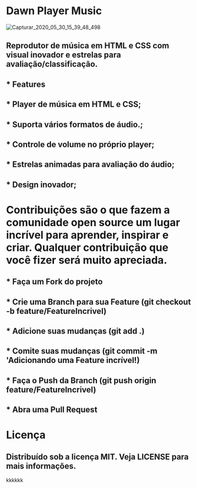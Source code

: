 #  Dawn Player Music
![Capturar_2020_05_30_15_39_48_498](https://user-images.githubusercontent.com/60757768/83336705-fd2d9c00-a28b-11ea-893e-9a4f7aa2b5f2.png)

## Reprodutor de música em HTML e CSS com visual inovador e estrelas para avaliação/classificação.


## * Features
## * Player de música em HTML e CSS;
## * Suporta vários formatos de áudio.;
## * Controle de volume no próprio player;
## * Estrelas animadas para avaliação do áudio;
## * Design inovador;


# Contribuições são o que fazem a comunidade open source um lugar incrível para aprender, inspirar e criar. Qualquer contribuição que você fizer será muito apreciada.

## * Faça um Fork do projeto
## * Crie uma Branch para sua Feature (git checkout -b feature/FeatureIncrivel)
## * Adicione suas mudanças (git add .)
## * Comite suas mudanças (git commit -m 'Adicionando uma Feature incrível!)
## * Faça o Push da Branch (git push origin feature/FeatureIncrivel)
## * Abra uma Pull Request



# Licença

## Distribuído sob a licença MIT. Veja LICENSE para mais informações.





kkkkkk
